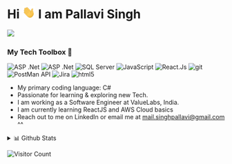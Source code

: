 # Hi <img src="https://raw.githubusercontent.com/ABSphreak/ABSphreak/master/gifs/Hi.gif" width="30px"> I am Pallavi Singh
[<img height="30" src="https://img.shields.io/badge/linkedin-blue.svg?&style=for-the-badge&logo=linkedin&logoColor=white" />][linkedin]

### My Tech Toolbox 🧰 

<p align="left">
<img src="https://upload.wikimedia.org/wikipedia/commons/0/0d/C_Sharp_wordmark.svg" title="C#" alt="ASP .Net" width="40" height="40"/> 
<img src="https://cdn3.iconfinder.com/data/icons/social-media-2169/24/social_media_social_media_logo_dot_net-1024.png" title="ASP .Net" alt="ASP .Net" width="40" height="40"/> 
<img src="https://img.icons8.com/dusk/344/sql.png" title="SQL Server" alt="SQL Server" width="40" height="40"/> 
<img src="https://cdn2.iconfinder.com/data/icons/designer-skills/128/code-programming-javascript-software-develop-command-language-1024.png" title="JavaScript" alt="JavaScript" width="40" height="40"/>
<img src="https://upload.wikimedia.org/wikipedia/commons/a/a7/React-icon.svg" title="React.Js" alt="React.Js" width="40" height="40"/>
<img src="https://www.vectorlogo.zone/logos/git-scm/git-scm-icon.svg" TITLE="Git" alt="git" width="40" height="40"/> 
<img src="https://miro.medium.com/max/1024/1*fVBL9mtLJmHIH6YpU7WvHQ.png" title="Postman API" alt="PostMan API" width="40" height="40"/>
<img src="https://cdn4.iconfinder.com/data/icons/logos-and-brands/512/184_Jira_logo_logos-1024.png" title="Jira" alt="Jira" width="40" height="40"/>
<img src="https://upload.wikimedia.org/wikipedia/commons/thumb/6/61/HTML5_logo_and_wordmark.svg/512px-HTML5_logo_and_wordmark.svg.png" title="HTML" alt="html5" height="40"/> 
</p>

* My primary coding language: C#
* Passionate for learning & exploring new Tech.
* I am working as a Software Engineer at ValueLabs, India.
* I am currently learning ReactJS and AWS Cloud basics
* Reach out to me on LinkedIn or email me at mail.singhpallavi@gmail.com ^^


 <details>
<summary>📊 Github Stats</summary>

<p align="center"> <img src="https://github-readme-stats.vercel.app/api?username=Pallavi2525&show_icons=true&theme=gotham" alt="Pallavi Singh | Stats" />

</details>


 ![Visitor Count](https://profile-counter.glitch.me/{pallavisingh}/count.svg)
 
 [linkedin]: https://www.linkedin.com/in/pallavi-singh-894386a8

<!---
Pallavi2525/Pallavi2525 is a ✨ special ✨ repository because its `README.md` (this file) appears on your GitHub profile.
You can click the Preview link to take a look at your changes.
--->
